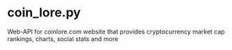 # coin_lore.py
Web-API for coinlore.com website that provides cryptocurrency market cap rankings, charts, social stats and more
